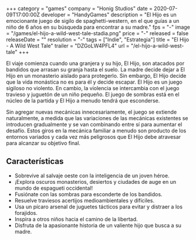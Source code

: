 +++
category = "games"
company = "Honig Studios"
date = 2020-07-09T17:00:00Z
developer = "HandyGames"
description = "El Hijo es un emocionante juego de sigilo de spaghetti-western, en el que guías a un niño de 6 años en su búsqueda para encontrar a su madre."
fps = "-"
image = "/games/el-hijo-a-wild-west-tale-stadia.png"
price = "-"
released = false
releaseDate = ""
resolution = "-"
tags = ["Indie", "Estrategia"]
title = "El Hijo - A Wild West Tale"
trailer = "DZGoLW4PFL4"
url = "/el-hijo-a-wild-west-tale"
+++

El viaje comienza cuando una granjera y su hijo, El Hijo, son atacados por bandidos que arrasan su granja hasta el suelo. La madre decide dejar a El Hijo en un monasterio aislado para protegerlo. Sin embargo, El Hijo decide que la vida monástica no es para él y decide escapar. El Hijo es un juego sigiloso no violento. En cambio, la violencia se intercambia con el juego travieso y juguetón de un niño pequeño. El juego de sombras está en el núcleo de la partida y El Hijo a menudo tendrá que esconderse.

Sin agregar nuevas mecánicas innecesariamente, el juego se extiende naturalmente, a medida que las variaciones de las mecánicas existentes se introducen gradualmente y se van combinando entre sí para aumentar el desafío. Estos giros en la mecánica familiar a menudo son producto de los entornos variados y cada vez más peligrosos que El Hijo debe atravesar para alcanzar su objetivo final.

## Características

* Sobrevive al salvaje oeste con la inteligencia de un joven héroe.
* ¡Explora oscuros monasterios, desiertos y ciudades de auge en un mundo de espagueti occidental!
* Fusiónate con las sombras para esconderte de los bandidos.
* Resuelve traviesos acertijos medioambientales y difíciles.
* Usa un pícaro arsenal de juguetes tácticos para evitar y distraer a los forajidos.
* Inspira a otros niños hacia el camino de la libertad.
* Disfruta de la apasionante historia de un valiente hijo que busca a su madre.

